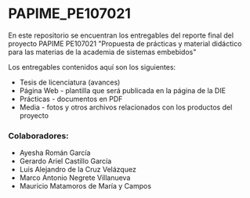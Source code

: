 # PAPIME_PE107021
En este repositorio se encuentran los entregables del reporte final del proyecto PAPIME PE107021 "Propuesta de prácticas y material didáctico para las materias de la academia de sistemas embebidos"

Los entregables contenidos aquí son los siguientes:
* Tesis de licenciatura (avances)
* Página Web - plantilla que será publicada en la página de la DIE
* Prácticas - documentos en PDF
* Media - fotos y otros archivos relacionados con los productos del proyecto

### Colaboradores:

* Ayesha Román García 
* Gerardo Ariel Castillo García
* Luis Alejandro de la Cruz Velázquez
* Marco Antonio Negrete Villanueva
* Mauricio Matamoros de María y Campos
